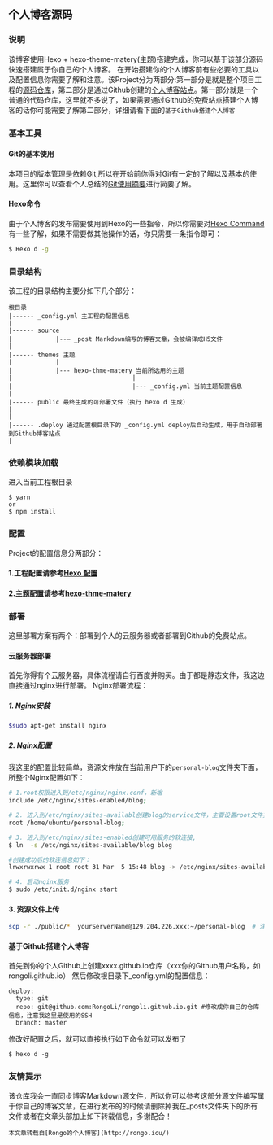 ## 个人博客源码
### 说明
该博客使用Hexo + hexo-theme-matery(主题)搭建完成，你可以基于该部分源码快速搭建属于你自己的个人博客。
在开始搭建你的个人博客前有些必要的工具以及配置信息你需要了解和注意。该Project分为两部分:第一部分是就是整个项目工程的[源码仓库](https://github.com/RongoLi/personal-blog)，第二部分是通过Github创建的[个人博客站点](https://github.com/RongoLi/rongoli.github.io)。第一部分就是一个普通的代码仓库，这里就不多说了，如果需要通过Github的免费站点搭建个人博客的话你可能需要了解第二部分，详细请看下面的`基于Github搭建个人博客`

### 基本工具
#### Git的基本使用
本项目的版本管理是依赖Git,所以在开始前你得对Git有一定的了解以及基本的使用。这里你可以查看个人总结的[Git使用摘要](http://rongo.icu/2019/07/09/git-shi-yong-zhai-yao/)进行简要了解。

#### Hexo命令
由于个人博客的发布需要使用到Hexo的一些指令，所以你需要对[Hexo Command](https://hexo.io/zh-cn/docs/commands)有一些了解，如果不需要做其他操作的话，你只需要一条指令即可：
```sh
$ Hexo d -g
```

### 目录结构
该工程的目录结构主要分如下几个部分：
```
根目录
|------ _config.yml 主工程的配置信息
|
|------ source 
|            |--— _post Markdown编写的博客文章，会被编译成H5文件    
|
|------ themes 主题
|            |
|            |--- hexo-thme-matery 当前所选用的主题
|                                 |
|                                 |--- _config.yml 当前主题配置信息
| 
|------ public 最终生成的可部署文件（执行 hexo d 生成）                               
|
|
|------ .deploy 通过配置根目录下的 _config.yml deploy后自动生成，用于自动部署到Github博客站点
|
```
### 依赖模块加载
进入当前工程根目录
```
$ yarn
or 
$ npm install
```

### 配置
Project的配置信息分两部分：
#### 1.工程配置请参考[Hexo 配置](https://hexo.io/zh-cn/docs/configuration.html)
#### 2.主题配置请参考[hexo-thme-matery](https://github.com/blinkfox/hexo-theme-matery)

### 部署
这里部署方案有两个：部署到个人的云服务器或者部署到Github的免费站点。

#### 云服务器部署
首先你得有个云服务器，具体流程请自行百度并购买。由于都是静态文件，我这边直接通过nginx进行部署。
Nginx部署流程：
##### 1. Nginx安装
```sh
$sudo apt-get install nginx
```
##### 2. Nginx配置
我这里的配置比较简单，资源文件放在当前用户下的`personal-blog`文件夹下面，所整个Nginx配置如下：
```sh
# 1.root权限进入到/etc/nginx/nginx.conf，新增
include /etc/nginx/sites-enabled/blog;

# 2. 进入到/etc/nginx/sites-availabl创建blog的service文件，主要设置root文件夹映射
root /home/ubuntu/personal-blog;

# 3. 进入到/etc/nginx/sites-enabled创建可用服务的软连接,
$ ln  -s /etc/nginx/sites-available/blog blog

#创建成功后的软连信息如下：
lrwxrwxrwx 1 root root 31 Mar  5 15:48 blog -> /etc/nginx/sites-available/blog

# 4. 启动nginx服务
$ sudo /etc/init.d/nginx start
```
#### 3. 资源文件上传
```sh 
scp -r ./public/*  yourServerName@129.204.226.xxx:~/personal-blog  # 注意personal-blog是否已经创建
```
#### 基于Github搭建个人博客
首先到你的个人Github上创建xxxx.github.io仓库（xxx你的Github用户名称，如 rongoli.github.io）
然后修改根目录下_config.yml的配置信息：
```
deploy:
  type: git
  repo: git@github.com:RongoLi/rongoli.github.io.git #修改成你自己的仓库信息，注意我这里是使用的SSH
  branch: master
```
修改好配置之后，就可以直接执行如下命令就可以发布了
```
$ hexo d -g
```

### 友情提示
该仓库我会一直同步博客Markdown源文件，所以你可以参考这部分源文件编写属于你自己的博客文章，在进行发布的的时候请删除掉我在_posts文件夹下的所有文件或者在文章头部加上如下转载信息，多谢配合！
```
本文章转载自[Rongo的个人博客](http://rongo.icu/)
```
